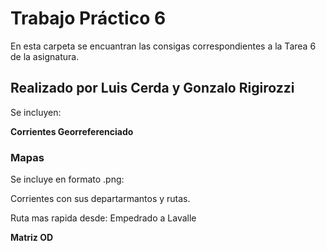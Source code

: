 # Trabajo Práctico 6

En esta carpeta se encuantran las consigas correspondientes a la Tarea 6 de la asignatura.


## Realizado por Luis Cerda y Gonzalo Rigirozzi

Se incluyen:

**Corrientes Georreferenciado**


### Mapas ###

Se incluye en formato .png:

Corrientes con sus departarmantos y rutas.


Ruta mas rapida desde: Empedrado a Lavalle


**Matriz OD**
